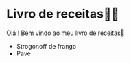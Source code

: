 # Livro de receitas:man_cook:

Olá ! Bem vindo ao meu livro de receitas:wave:

 - Strogonoff de frango
 - Pave